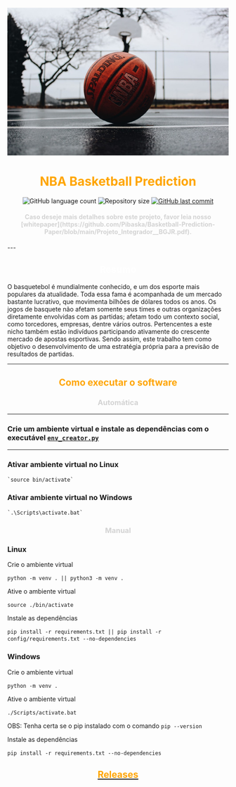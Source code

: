 ![alt text](docs/static/background.jpeg)
<h1 align="center">
    <span style="color:#FFA500"><strong>NBA Basketball Prediction</strong></span>
</h1>

<p align="center">
  <img alt="GitHub language count" src="https://img.shields.io/github/languages/count/Pibaska/NBA-Basketball-Prediction?color=%2304D361">

  <img alt="Repository size" src="https://img.shields.io/github/repo-size/Pibaska/NBA-Basketball-Prediction">
  
  <a href="https://github.com/tgmarinho/nlw1/commits/master">
    <img alt="GitHub last commit" src="https://img.shields.io/github/last-commit/Pibaska/NBA-Basketball-Prediction">
  </a>
</p>


 
<h4 align="center"><span style="color:lightgrey"><strong>Caso deseje mais detalhes sobre este projeto, favor leia nosso [whitepaper](https://github.com/Pibaska/Basketball-Prediction-Paper/blob/main/Projeto_Integrador__BGJR.pdf).</strong></span> </h4>
---

<h2 align="center"><span style="color:white"><strong>Resumo</strong></span> </h2>
O basquetebol é mundialmente conhecido, e um dos esporte mais populares da atualidade. Toda essa fama é acompanhada de um mercado bastante lucrativo, que movimenta bilhões de dólares todos os anos. Os jogos de basquete não afetam somente seus times e outras organizações diretamente envolvidas com as partidas; afetam todo um contexto social, como torcedores, empresas, dentre vários outros. Pertencentes a este nicho também estão indivíduos participando ativamente do crescente mercado de apostas esportivas.
Sendo assim, este trabalho tem como objetivo o desenvolvimento de uma estratégia própria para a previsão de resultados de partidas.

---

<h2 align="center"><span style="color:#FFA500"><strong>Como executar o software</strong></span> </h2>

<h3 align="center"><span style="color:lightgrey"><strong>Automática</strong></span> </h3>

---

### Crie um ambiente virtual e instale as dependências com o executável [`env_creator.py`](env_creator.py)

----

### Ativar ambiente virtual no **Linux**
    `source bin/activate`



### Ativar ambiente virtual no **Windows**
    `.\Scripts\activate.bat`

<h3 align="center"><span style="color:lightgrey"><strong>Manual</strong></span> </h3>

### **Linux**

Crie o ambiente virtual

    python -m venv . || python3 -m venv .

Ative o ambiente virtual

    source ./bin/activate

Instale as dependências

    pip install -r requirements.txt || pip install -r config/requirements.txt --no-dependencies


### **Windows**


Crie o ambiente virtual

    python -m venv .

Ative o ambiente virtual

    ./Scripts/activate.bat

OBS: Tenha certa se o pip instalado com o comando `pip --version`

Instale as dependências

    pip install -r requirements.txt --no-dependencies

[<h2 align="center"><span style="color:#FFA500"><strong>Releases</strong></span> </h2>](https://github.com/Pibaska/NBA-Basketball-Prediction/releases)



